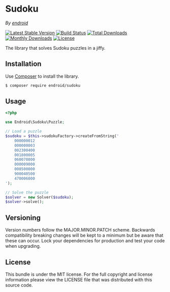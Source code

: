 # Sudoku

*By [endroid](https://endroid.nl/)*

[![Latest Stable Version](http://img.shields.io/packagist/v/endroid/sudoku.svg)](https://packagist.org/packages/endroid/sudoku)
[![Build Status](https://secure.travis-ci.org/endroid/sudoku.png)](http://travis-ci.org/endroid/sudoku)
[![Total Downloads](http://img.shields.io/packagist/dt/endroid/sudoku.svg)](https://packagist.org/packages/endroid/sudoku)
[![Monthly Downloads](http://img.shields.io/packagist/dm/endroid/sudoku.svg)](https://packagist.org/packages/endroid/sudoku)
[![License](http://img.shields.io/packagist/l/endroid/sudoku.svg)](https://packagist.org/packages/endroid/sudoku)

The library that solves Sudoku puzzles in a jiffy.

## Installation

Use [Composer](https://getcomposer.org/) to install the library.

``` bash
$ composer require endroid/sudoku
```

## Usage

``` php
<?php

use Endroid\Sudoku\Puzzle;

// Load a puzzle
$sudoku = $this->sudokuFactory->createFromString('
    000000012
    000000003
    002300400
    001800005
    060070800
    000009000
    008500000
    900040500
    470006000
');

// Solve the puzzle
$solver = new Solver($sudoku);
$solver->solve();
```

## Versioning

Version numbers follow the MAJOR.MINOR.PATCH scheme. Backwards compatibility
breaking changes will be kept to a minimum but be aware that these can occur.
Lock your dependencies for production and test your code when upgrading.

## License

This bundle is under the MIT license. For the full copyright and license
information please view the LICENSE file that was distributed with this source code.